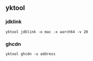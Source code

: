 ## yktool


### jdklink

```shell
yktool jdklink -o mac -x aarch64 -v 20  
```

### ghcdn

```shell
yktool ghcdn -u address
```